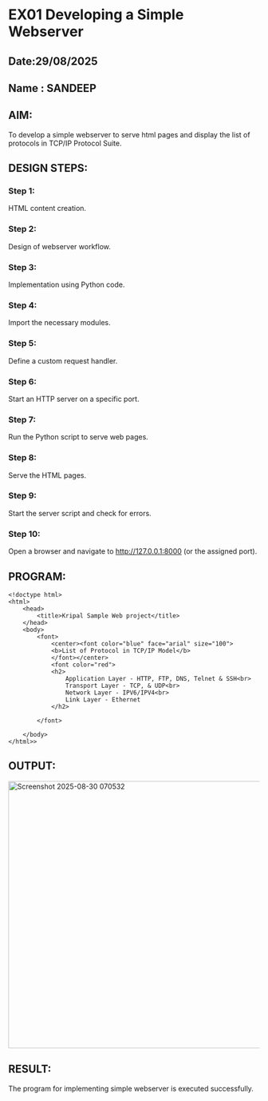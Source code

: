 # EX01 Developing a Simple Webserver
## Date:29/08/2025
## Name : SANDEEP

## AIM:
To develop a simple webserver to serve html pages and display the list of protocols in TCP/IP Protocol Suite.

## DESIGN STEPS:
### Step 1: 
HTML content creation.

### Step 2:
Design of webserver workflow.

### Step 3:
Implementation using Python code.

### Step 4:
Import the necessary modules.

### Step 5:
Define a custom request handler.

### Step 6:
Start an HTTP server on a specific port.

### Step 7:
Run the Python script to serve web pages.

### Step 8:
Serve the HTML pages.

### Step 9:
Start the server script and check for errors.

### Step 10:
Open a browser and navigate to http://127.0.0.1:8000 (or the assigned port).

## PROGRAM:
```
<!doctype html>
<html>
    <head>
        <title>Kripal Sample Web project</title>
    </head>
    <body>
        <font>
            <center><font color="blue" face="arial" size="100">
            <b>List of Protocol in TCP/IP Model</b>
            </font></center>
            <font color="red">
            <h2>
                Application Layer - HTTP, FTP, DNS, Telnet & SSH<br>
                Transport Layer - TCP, & UDP<br>
                Network Layer - IPV6/IPV4<br>
                Link Layer - Ethernet
            </h2>

        </font>
        
    </body>
</html>>
```


## OUTPUT:
<img width="1911" height="535" alt="Screenshot 2025-08-30 070532" src="https://github.com/user-attachments/assets/fa1e182e-54dd-422e-aca2-8dc83acd982d" />


## RESULT:
The program for implementing simple webserver is executed successfully.

